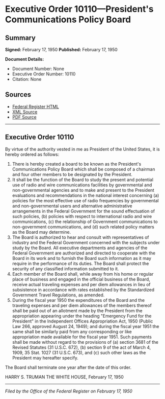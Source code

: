 # Executive Order 10110—President's Communications Policy Board

## Summary

**Signed:** February 17, 1950
**Published:** February 17, 1950

**Document Details:**
- Document Number: None
- Executive Order Number: 10110
- Citation: None

## Sources
- [Federal Register HTML](https://www.presidency.ucsb.edu/documents/executive-order-10110-presidents-communications-policy-board)
- [XML Source](None)
- [PDF Source](None)

---

## Executive Order 10110

By virtue of the authority vested in me as President of the United States, it is hereby ordered as follows:
1. There is hereby created a board to be known as the President's Communications Policy Board which shall be composed of a chairman and four other members to be designated by the President.
2. It shall be the function of the Board to study the present and potential use of radio and wire communications facilities by governmental and non-governmental agencies and to make and present to the President evaluations and recommendations in the national interest concerning (a) policies for the most effective use of radio frequencies by governmental and non-governmental users and alternative administrative arrangements in the Federal Government for the sound effectuation of such policies, (b) policies with respect to international radio and wire communications, (c) the relationship of Government communications to non-government communications, and (d) such related policy matters as the Board may determine.
3. The Board is authorized to hear and consult with representatives of industry and the Federal Government concerned with the subjects under study by the Board. All executive departments and agencies of the Federal Government are authorized and directed to cooperate with the Board in its work and to furnish the Board such information as it may require in the performance of its duties. The Board shall protect the security of any classified information submitted to it.
4. Each member of the Board shall, while away from his home or regular place of business and engaged in the official business of the Board, receive actual traveling expenses and per diem allowances in lieu of subsistence in accordance with rates established by the Standardized Government Travel Regulations, as amended.
5. During the fiscal year 1950 the expenditures of the Board and the traveling expenses and per diem allowances of the members thereof shall be paid out of an allotment made by the President from the appropriation appearing under the heading "Emergency Fund for the President" in the Independent Offices Appropriation Act, 1950 (Public Law 266, approved August 24, 1949); and during the fiscal year 1951 the same shall be similarly paid from any corresponding or like appropriation made available for the fiscal year 1951. Such payments shall be made without regard to the provisions of (a) section 3681 of the Revised Statutes (31 U.S.C. 672), (b) section 9 of the act of March 4, 1909, 35 Stat. 1027 (31 U.S.C. 673), and (c) such other laws as the President may hereafter specify.

The Board shall terminate one year after the date of this order.

HARRY S. TRUMAN
THE WHITE HOUSE,
February 17, 1950

---

*Filed by the Office of the Federal Register on February 17, 1950*
